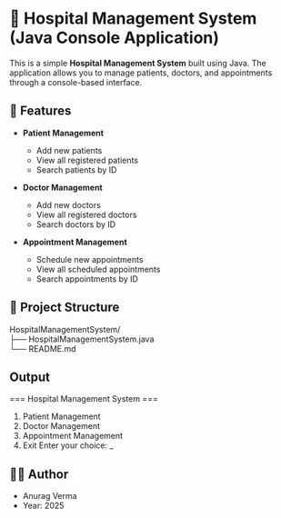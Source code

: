 # 🏥 Hospital Management System (Java Console Application)

This is a simple **Hospital Management System** built using Java. The application allows you to manage patients, doctors, and appointments through a console-based interface.

## 🚀 Features

- **Patient Management**
  - Add new patients
  - View all registered patients
  - Search patients by ID

- **Doctor Management**
  - Add new doctors
  - View all registered doctors
  - Search doctors by ID

- **Appointment Management**
  - Schedule new appointments
  - View all scheduled appointments
  - Search appointments by ID

## 📁 Project Structure

HospitalManagementSystem/<br>
├── HospitalManagementSystem.java<br>
└── README.md

## Output
=== Hospital Management System ===
1. Patient Management
2. Doctor Management
3. Appointment Management
4. Exit
Enter your choice: _

## 🧑‍💻 Author
  - Anurag Verma
  - Year: 2025

